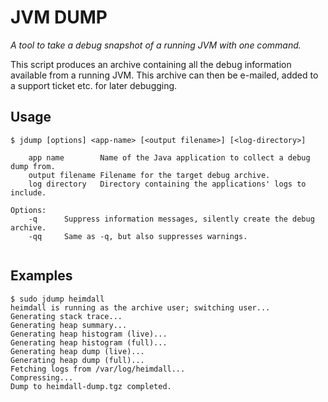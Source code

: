JVM DUMP
========
*A tool to take a debug snapshot of a running JVM with one command.*

This script produces an archive containing all the debug information available 
from a running JVM. This archive can then be e-mailed, added to a support 
ticket etc. for later debugging.

Usage
-----

```
$ jdump [options] <app-name> [<output filename>] [<log-directory>]

    app name        Name of the Java application to collect a debug dump from.
    output filename Filename for the target debug archive.
    log directory   Directory containing the applications' logs to include.

Options:
    -q      Suppress information messages, silently create the debug archive.
    -qq     Same as -q, but also suppresses warnings.


```

Examples
--------

```
$ sudo jdump heimdall
heimdall is running as the archive user; switching user...
Generating stack trace...
Generating heap summary...
Generating heap histogram (live)...
Generating heap histogram (full)...
Generating heap dump (live)...
Generating heap dump (full)...
Fetching logs from /var/log/heimdall...
Compressing...
Dump to heimdall-dump.tgz completed.
```

